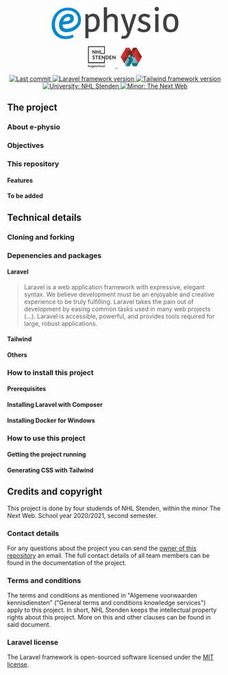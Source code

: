 <p align="center">
    <a href="https://e-physio.org/" target="_blank">
        <img src="https://raw.githubusercontent.com/yansiegers/E-Physio/main/public/img/logo.png" 
        alt="Logo e-physio" height="75">
    </a>
</p>
<p align="center">
    <a href="https://nhlstenden.com/">
        <img src="https://raw.githubusercontent.com/yansiegers/E-Physio/main/public/img/NHL-Stenden-PNG.png" alt="Logo NHL Stenden" height="50">
    </a>
    &nbsp;
    <a href="https://www.nhlstenden.com/en/minors/next-web">
        <img src="https://raw.githubusercontent.com/yansiegers/E-Physio/main/public/img/The-Next-Web.gif" alt="Logo The Next Web" height="50">
    </a> 
</p>

<p align="center">
    <a href="https://github.com/yansiegers/E-Physio/branches">
        <img src="https://img.shields.io/github/last-commit/yansiegers/E-Physio" alt="Last commit">
    </a>
    <a href="https://laravel.com/docs/8.x">
        <img src="https://img.shields.io/badge/Laravel-v8.x-important" alt="Laravel framework version">
    </a>
    <a href="https://tailwindcss.com/docs">
        <img src="https://img.shields.io/badge/Tailwind-v2.x-important" alt="Tailwind framework version">
    </a>
    <a href="https://nhlstenden.com/">
        <img src="https://img.shields.io/badge/university-NHL%20Stenden-blue" alt="University: NHL Stenden">
    </a>
    <a href="https://www.nhlstenden.com/en/minors/next-web">
        <img src="https://img.shields.io/badge/minor-The%20Next%20Web-red" alt="Minor: The Next Web">
    </a>
</p>

## The project

### About e-physio

### Objectives

### This repository

#### Features

#### To be added

## Technical details

### Cloning and forking

### Depenencies and packages

#### Laravel
> Laravel is a web application framework with expressive, elegant syntax. We believe development must be an enjoyable and creative experience to be truly fulfilling. Laravel takes the pain out of development by easing common tasks used in many web projects (...). Laravel is accessible, powerful, and provides tools required for large, robust applications.

#### Tailwind

#### Others

### How to install this project

#### Prerequisites

#### Installing Laravel with Composer

#### Installing Docker for Windows

### How to use this project

#### Getting the project running

#### Generating CSS with Tailwind

## Credits and copyright
This project is done by four studends of NHL Stenden, within the minor The Next Web. School year 2020/2021, second semester.

### Contact details
For any questions about the project you can send the [owner of this repository](https://github.com/yansiegers) an email. The full contact details of all team members can be found in the documentation of the project.

### Terms and conditions 
The terms and conditions as mentioned in "Algemene voorwaarden kennisdiensten" ("General terms and conditions knowledge services") apply to this project. In short, NHL Stenden keeps the intellectual property rights about this project. More on this and other clauses can be found in said document.

### Laravel license
The Laravel framework is open-sourced software licensed under the [MIT license](https://opensource.org/licenses/MIT).
